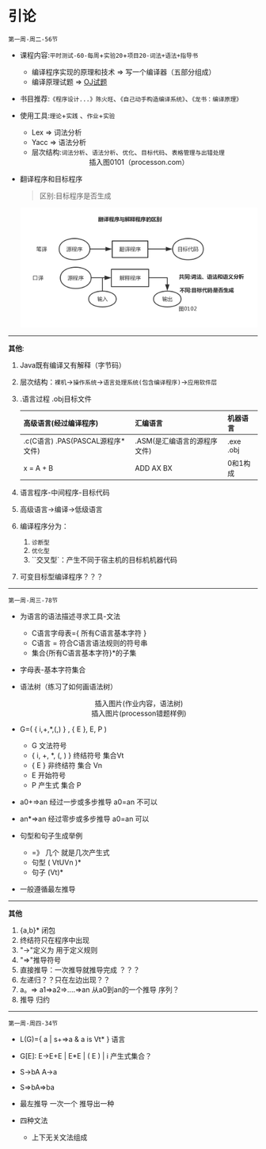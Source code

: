 # 引论

`第一周-周二-56节`

- 课程内容:`平时测试-60-每周`+`实验20`+`项目20-词法+语法+指导书`
  - 编译程序实现的原理和技术 => 写一个编译器（五部分组成）
  - 编译原理试题 => [OJ试题](acm.sdut.edu.cn)
- 书目推荐:`《程序设计...》陈火旺`、`《自己动手构造编译系统》`、`《龙书：编译原理》`

- 使用工具:`理论`+`实践` 、`作业`+`实验`

  - Lex => 词法分析
  - Yacc => 语法分析
  - 层次结构:`词法分析`、`语法分析`、`优化`、`目标代码`、`表格管理与出错处理`

  <center>插入图0101（processon.com）</center>

- 翻译程序和目标程序

  > 区别:目标程序是否生成

  ![0101](./images/0101.png)

----

**其他**:

1. Java既有编译又有解释（字节码）

2. 层次结构：`裸机`->`操作系统`->`语言处理系统(包含编译程序)`->`应用软件层`

3. .语言过程 .obj目标文件 

   | 高级语言(经过编译程序)            | 汇编语言                     | 机器语言  |
   | --------------------------------- | ---------------------------- | --------- |
   | .c(C语言) .PAS(PASCAL源程序*文件) | .ASM(是汇编语言的源程序文件) | .exe .obj |
   | x = A + B                         | ADD AX BX                    | 0和1构成  |

4. 语言程序-中间程序-目标代码

5. 高级语言->编译->低级语言

6. 编译程序分为：

   1. `诊断型`
   2. `优化型`
   3. ``交叉型`：产生不同于宿主机的目标机机器代码

7. 可变目标型编译程序？？？

---

`第一周-周三-78节`

- 为语言的语法描述寻求工具-文法

  - C语言字母表={ 所有C语言基本字符 }
  - C语言 = 符合C语言语法规则的符号串
  - 集合{所有C语言基本字符}*的子集

- 字母表-基本字符集合

- 语法树（练习了如何画语法树）

  <center>插入图片(作业内容，语法树)</center>

  <center>插入图片(processon错题样例)</center>

- G=( { i,+,*,(,) } , { E }, E, P )

  - G 文法符号
  - { i, +, *, (, ) } 终结符号 集合Vt
  - { E }  非终结符 集合 Vn
  - E 开始符号
  - P 产生式 集合 P

- a0+=>an 经过一步或多步推导  a0=an 不可以
- an*=>an 经过零步或多步推导 a0=an 可以 
- 句型和句子生成举例
  - =》 几个 就是几次产生式
  - 句型 ( VtUVn )*
  - 句子 (Vt)*
- 一般遵循最左推导



---

**其他**

1. {a,b}* 闭包
2. 终结符只在程序中出现
3. "->"定义为 用于定义规则
4. "=>"推导符号
5. 直接推导：一次推导就推导完成 ？？？
6. 左递归？？只在左边出现？？
7. a。=> a1=>a2=>....=>an 从a0到an的一个推导 序列？
8. 推导 归约



---

`第一周-周四-34节`

- L(G)={ a | s+=>a & a is Vt* }  语言

- G[E]: E->E+E | E*E | ( E ) | i  产生式集合？

- S->bA A->a

- S=>bA=>ba

- 最左推导 一次一个 推导出一种 

- 四种文法

  - 上下无关文法组成
